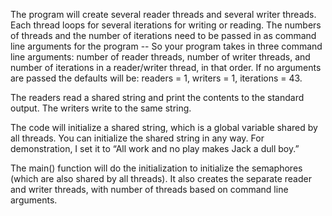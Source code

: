 The program will create several reader threads and several writer threads. Each thread loops for several
iterations for writing or reading. The numbers of threads and the number of iterations need to be passed 
in as command line arguments for the program -- So your program takes in three command line 
arguments: number of reader threads, number of writer threads, and number of iterations in a 
reader/writer thread, in that order. If no arguments are passed the defaults will be: readers = 1, 
writers = 1, iterations = 43. 

The readers read a shared string and print the contents to the standard output. The writers write to the 
same string. 

The code will initialize a shared string, which is a global variable shared by all threads. You can 
initialize the shared string in any way. For demonstration, I set it to “All work and no play 
makes Jack a dull boy.”

The main() function will do the initialization to initialize the semaphores (which are also shared by all 
threads). It also creates the separate reader and writer threads, with number of threads based on 
command line arguments.
